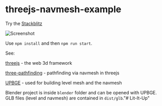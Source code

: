 # threejs-navmesh-example

Try the [Stackblitz](https://stackblitz.com/github/tamani-coding/threejs-navmesh-example) 

![Screenshot](https://github.com/tamani-coding/threejs-navmesh-example/blob/main/screenshot01.png?raw=true)

Use `npm install` and then `npm run start`.

See:

[threejs](https://threejs.org/) - the web 3d framework

[three-pathfinding](https://github.com/donmccurdy/three-pathfinding) - pathfinding via navmesh in threejs

[UPBGE](https://upbge.org/) - used for building level mesh and the navmesh

Blender project is inside `blender` folder and can be opened with UPBGE. GLB files (level and navmesh) are contained in `dist/glb`."# Lit-It-Up" 
